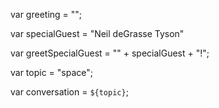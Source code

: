 var greeting = "";
 
var specialGuest = "Neil deGrasse Tyson"
 
var greetSpecialGuest = "" + specialGuest + "!";
 
var topic = "space";
 
var conversation = `${topic}`;
